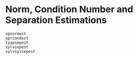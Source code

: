 # Norm, Condition Number and Separation Estimations
```@docs
opnormest
oprcondest
lyapsepest
sylvsepest
sylvsyssepest
```
